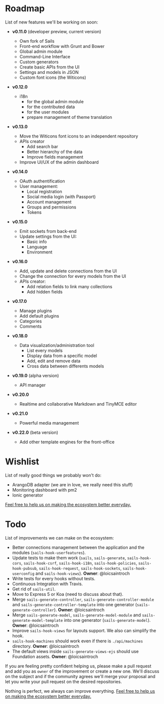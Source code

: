 # Roadmap

List of new features we'll be working on soon:

* **v0.11.0** (developer preview, current version)
  * Own fork of Sails
  * Front-end workflow with Grunt and Bower
  * Global admin module
  * Command-Line Interface
  * Custom generators
  * Create basic APIs from the UI
  * Settings and models in JSON
  * Custom font icons (the Witicons)


* **v0.12.0**
  * i18n
     * for the global admin module
     * for the contributed data
     * for the user modules
     * prepare management of theme translation


* **v0.13.0**
  * Move the Witicons font icons to an independent repository
  * APIs creator
     * Add search bar
     * Better hierarchy of the data
     * Improve fields management
  * Improve UI/UX of the admin dashboard


* **v0.14.0**
  * OAuth authentification
  * User management:
     * Local registration
     * Social media login (with Passport)
     * Account management
     * Groups and permissions
     * Tokens


* **v0.15.0**
  * Emit sockets from back-end
  * Update settings from the UI:
     * Basic info
     * Language
     * Environment


* **v0.16.0**
  * Add, update and delete connections from the UI
  * Change the connection for every models from the UI
  * APIs creator:
     * Add relation fields to link many collections
     * Add hidden fields


* **v0.17.0**
  * Manage plugins
  * Add default plugins
   * Categories
   * Comments


* **v0.18.0**
  * Data visualization/administration tool
     * List every models
     * Display data from a specific model
     * Add, edit and remove data
     * Cross data between differents models


* **v0.19.0** (alpha version)
  * API manager


* **v0.20.0**
  * Realtime and collaborative Markdown and TinyMCE editor


* **v0.21.0**
  * Powerful media management


* **v0.22.0** (beta version)
  * Add other template engines for the front-office


# Wishlist

List of really good things we probably won't do:

  * ArangoDB adapter (we are in love, we really need this stuff)
  * Monitoring dashboard with pm2
  * Ionic generator

[Feel free to help us on making the ecosystem better everyday.](CONTRIBUTING.md)


# Todo

List of improvements we can make on the ecosystem:

* Better connections management between the application and the modules (`sails-hook-userfeatures`).
* Update tests to make them work (`sails`, `sails-generate`, `sails-hook-cors`, `sails-hook-csrf`, `sails-hook-i18n`, `sails-hook-policies`, `sails-hook-pubsub`, `sails-hook-request`, `sails-hook-sockets`, `sails-hook-userconfig` and `sails-hook-views`). **Owner**: @loicsaintroch
* Write tests for every hooks without tests.
* Continuous Integration with Travis.
* Get rid of `sails-util`.
* Move to Express 5 or Koa (need to discuss about that).
* Merge `sails-generate-controller`, `sails-generate-controller-module` and `sails-generate-controller-template` into one generator (`sails-generate-controller`). **Owner**: @loicsaintroch
* Merge `sails-generate-model`, `sails-generate-model-module` and `sails-generate-model-template` into one generator (`sails-generate-model`). **Owner**: @loicsaintroch
* Improve `sails-hook-views` for layouts support. We also can simplify the hook.
* `sails-hook-machines` should work even if there is `./api/machines` directory. **Owner**: @loicsaintroch
* The default views inside `sails-generate-views-ejs` should use Foundation assets. **Owner**: @loicsaintroch

If you are feeling pretty confident helping us, please make a pull request and add you as `owner` of the improvement or create a new one. We'll discuss on the subject and if the community agrees we'll merge your proposal and let you write your pull request on the desired repositories.

Nothing is perfect, we always can improve everything. [Feel free to help us on making the ecosystem better everyday.](CONTRIBUTING.md)
